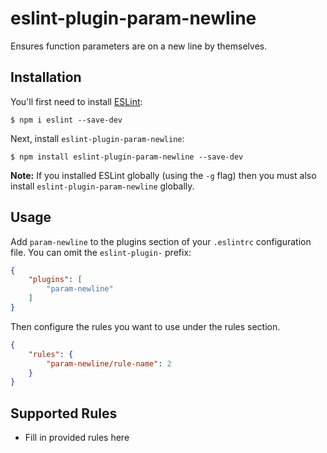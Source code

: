 # eslint-plugin-param-newline

Ensures function parameters are on a new line by themselves.

## Installation

You'll first need to install [ESLint](http://eslint.org):

```
$ npm i eslint --save-dev
```

Next, install `eslint-plugin-param-newline`:

```
$ npm install eslint-plugin-param-newline --save-dev
```

**Note:** If you installed ESLint globally (using the `-g` flag) then you must also install `eslint-plugin-param-newline` globally.

## Usage

Add `param-newline` to the plugins section of your `.eslintrc` configuration file. You can omit the `eslint-plugin-` prefix:

```json
{
    "plugins": [
        "param-newline"
    ]
}
```


Then configure the rules you want to use under the rules section.

```json
{
    "rules": {
        "param-newline/rule-name": 2
    }
}
```

## Supported Rules

* Fill in provided rules here





